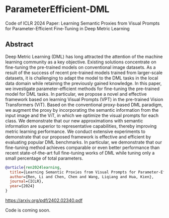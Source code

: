 # ParameterEfficient-DML
Code of ICLR 2024 Paper: Learning Semantic Proxies from Visual Prompts for Parameter-Efficient Fine-Tuning in Deep Metric Learning

## Abstract 

Deep Metric Learning (DML) has long attracted the attention of the machine learning community as a key objective. Existing solutions concentrate on fine-tuning the pre-trained models on conventional image datasets. As a result of the success of recent pre-trained models trained from larger-scale datasets, it is challenging to adapt the model to the DML tasks in the local data domain while retaining the previously gained knowledge. In this paper, we investigate parameter-efficient methods for fine-tuning the pre-trained model for DML tasks. In particular, we propose a novel and effective framework based on learning Visual Prompts (VPT) in the pre-trained Vision Transformers (ViT). Based on the conventional proxy-based DML paradigm, we augment the proxy by incorporating the semantic information from the input image and the ViT, in which we optimize the visual prompts for each class. We demonstrate that our new approximations with semantic information are superior to representative capabilities, thereby improving metric learning performance. We conduct extensive experiments to demonstrate that our proposed framework is effective and efficient by evaluating popular DML benchmarks. In particular, we demonstrate that our fine-tuning method achieves comparable or even better performance than recent state-of-the-art full fine-tuning works of DML while tuning only a small percentage of total parameters.

```BibTex
@article{ren2024learning,
  title={Learning Semantic Proxies from Visual Prompts for Parameter-Efficient Fine-Tuning in Deep Metric Learning},
  author={Ren, Li and Chen, Chen and Wang, Liqiang and Hua, Kien},
  journal={ICLR},
  year={2024}
}
```

https://arxiv.org/pdf/2402.02340.pdf

Code is coming soon.
